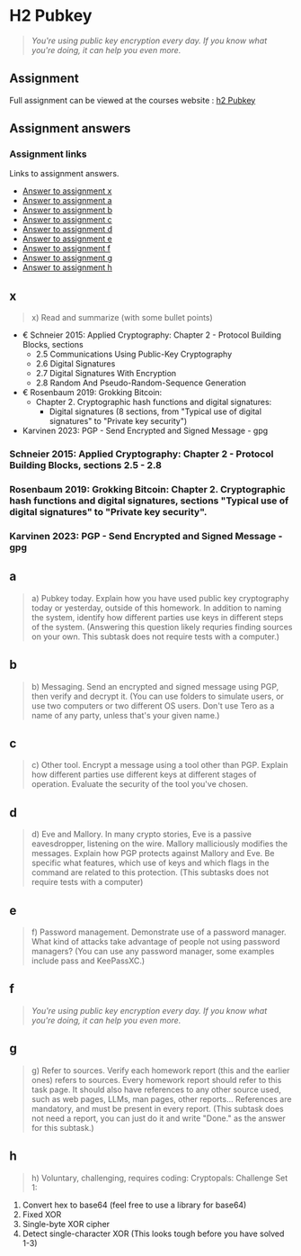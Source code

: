 # H2 Pubkey

>*You're using public key encryption every day. If you know what you're doing, it can help you even more.*

## Assignment

Full assignment can be viewed at the courses website : [h2 Pubkey](https://terokarvinen.com/trust-to-blockchain/#h2-pubkey)

## Assignment answers

### Assignment links

Links to assignment answers.

- [Answer to assignment x](h2_Pubkey.md#x)
- [Answer to assignment a](h2_Pubkey.md#a)
- [Answer to assignment b](h2_Pubkey.md#b)
- [Answer to assignment c](h2_Pubkey.md#c)
- [Answer to assignment d](h2_Pubkey.md#d)
- [Answer to assignment e](h2_Pubkey.md#e)
- [Answer to assignment f](h2_Pubkey.md#f)
- [Answer to assignment g](h2_Pubkey.md#g)
- [Answer to assignment h](h2_Pubkey.md#h)

## x

>x) Read and summarize (with some bullet points)
- € Schneier 2015: Applied Cryptography: Chapter 2 - Protocol Building Blocks, sections
    - 2.5 Communications Using Public-Key Cryptography
    - 2.6 Digital Signatures
    - 2.7 Digital Signatures With Encryption
    - 2.8 Random And Pseudo-Random-Sequence Generation
- € Rosenbaum 2019: Grokking Bitcoin:
    - Chapter 2. Cryptographic hash functions and digital signatures:
        - Digital signatures (8 sections, from "Typical use of digital signatures" to "Private key security")
- Karvinen 2023: PGP - Send Encrypted and Signed Message - gpg

### Schneier 2015: Applied Cryptography: Chapter 2 - Protocol Building Blocks, sections 2.5 - 2.8

### Rosenbaum 2019: Grokking Bitcoin: Chapter 2. Cryptographic hash functions and digital signatures, sections "Typical use of digital signatures" to "Private key security".

### Karvinen 2023: PGP - Send Encrypted and Signed Message - gpg

## a

>a) Pubkey today. Explain how you have used public key cryptography today or yesterday, outside of this homework. In addition to naming the system, identify how different parties use keys in different steps of the system. (Answering this question likely requries finding sources on your own. This subtask does not require tests with a computer.)

## b

>b) Messaging. Send an encrypted and signed message using PGP, then verify and decrypt it. (You can use folders to simulate users, or use two computers or two different OS users. Don't use Tero as a name of any party, unless that's your given name.)

## c

>c) Other tool. Encrypt a message using a tool other than PGP. Explain how different parties use different keys at different stages of operation. Evaluate the security of the tool you've chosen.

## d

>d) Eve and Mallory. In many crypto stories, Eve is a passive eavesdropper, listening on the wire. Mallory malliciously modifies the messages. Explain how PGP protects against Mallory and Eve. Be specific what features, which use of keys and which flags in the command are related to this protection. (This subtasks does not require tests with a computer)

## e

>f) Password management. Demonstrate use of a password manager. What kind of attacks take advantage of people not using password managers? (You can use any password manager, some examples include pass and KeePassXC.)

## f

>*You're using public key encryption every day. If you know what you're doing, it can help you even more.*

## g

>g) Refer to sources. Verify each homework report (this and the earlier ones) refers to sources. Every homework report should refer to this task page. It should also have references to any other source used, such as web pages, LLMs, man pages, other reports... References are mandatory, and must be present in every report. (This subtask does not need a report, you can just do it and write "Done." as the answer for this subtask.)

## h

>h) Voluntary, challenging, requires coding: Cryptopals: Challenge Set 1:
1. Convert hex to base64 (feel free to use a library for base64)
2. Fixed XOR
3. Single-byte XOR cipher
4. Detect single-character XOR (This looks tough before you have solved 1-3)